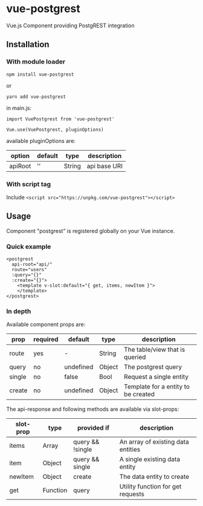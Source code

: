 # vue-postgrest
Vue.js Component providing PostgREST integration

## Installation

### With module loader

`npm install vue-postgrest`

or

`yarn add vue-postgrest`

in main.js:
```
import VuePostgrest from 'vue-postgrest'

Vue.use(VuePostgrest, pluginOptions)
```

available pluginOptions are:

|option |default |type  |description |
|-------|--------|------|------------|
|apiRoot|''      |String|api base URI|

### With script tag
Include `<script src="https://unpkg.com/vue-postgrest"></script>`

## Usage

Component "postgrest" is registered globally on your Vue instance.

### Quick example
```
<postgrest
  api-root="api/"
  route="users"
  :query="{}"
  :create="{}">
    <template v-slot:default="{ get, items, newItem }">
    </template>
</postgrest>
```

### In depth

Available component props are:

|prop   |required|default  |type  |description                        |
|-------|--------|---------|------|-----------------------------------|
|route  |yes     |-        |String|The table/view that is queried     |
|query  |no      |undefined|Object|The postgrest query                |
|single |no      |false    |Bool  |Request a single entity            |
|create |no      |undefined|Object|Template for a entity to be created|

The api-response and following methods are available via slot-props:

|slot-prop|type    |provided if     |description                            |
|---------|--------|----------------|---------------------------------------|
|items    |Array   |query && !single|An array of existing data entities     |
|item     |Object  |query && single |A single existing data entity          |
|newItem  |Object  |create          |The data entity to create              |
|get      |Function|query           |Utility function for get requests      | 